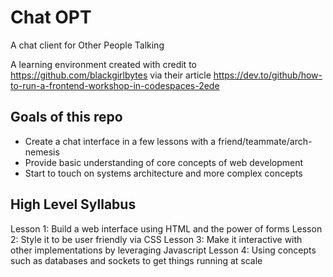 # Chat OPT
A chat client for Other People Talking

A learning environment created with credit to https://github.com/blackgirlbytes via their article
https://dev.to/github/how-to-run-a-frontend-workshop-in-codespaces-2ede

## Goals of this repo

- Create a chat interface in a few lessons with a friend/teammate/arch-nemesis
- Provide basic understanding of core concepts of web development
- Start to touch on systems architecture and more complex concepts

## High Level Syllabus 

Lesson 1: Build a web interface using HTML and the power of forms 
Lesson 2: Style it to be user friendly via CSS
Lesson 3: Make it interactive with other implementations by leveraging Javascript
Lesson 4: Using concepts such as databases and sockets to get things running at scale


